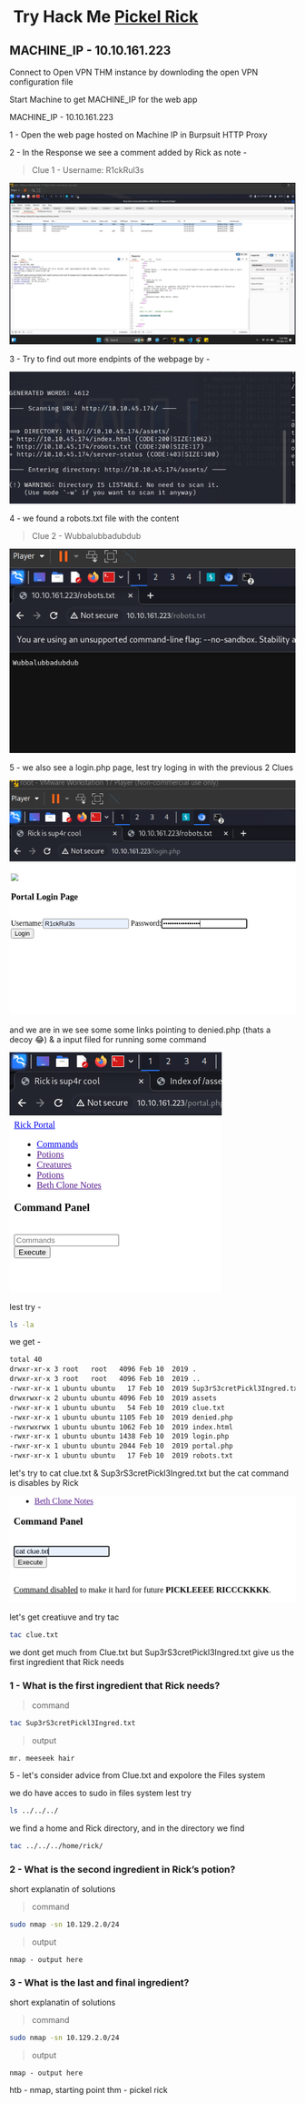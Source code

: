 

<h1 align="left"><img src="" width="50px">
    <strong>
        Try Hack Me
            <a href="">
                Pickel Rick
            </a>
    </strong>
</h1>


<h2 align="left">
    <strong>
        MACHINE_IP - 10.10.161.223
    </strong>
</h2>


Connect to Open VPN THM instance by downloding the open VPN configuration file

Start Machine to get MACHINE_IP for the web app

MACHINE_IP - 10.10.161.223


1 - Open the web page hosted on Machine IP in Burpsuit HTTP Proxy

2 - In the Response we see a comment added by Rick as note - 

> Clue 1 - Username: R1ckRul3s

![alt text](../statics/image-1.png)

3 - Try to find out more endpints of the webpage by - 

![alt text](../statics/image-6.png)


4 - we found a robots.txt file with the content 
> Clue 2 - Wubbalubbadubdub

![alt text](../statics/image-2.png)

5 - we also see a login.php page, lest try loging in with the previous 2 Clues

![alt text](../statics/image-3.png)

and we are in we see some some links pointing to denied.php (thats a decoy 😂) & a input filed for running some command 

![alt text](../statics/image-4.png)

lest try -
```bash
ls -la
```
we get -

```bash
total 40
drwxr-xr-x 3 root   root   4096 Feb 10  2019 .
drwxr-xr-x 3 root   root   4096 Feb 10  2019 ..
-rwxr-xr-x 1 ubuntu ubuntu   17 Feb 10  2019 Sup3rS3cretPickl3Ingred.txt
drwxrwxr-x 2 ubuntu ubuntu 4096 Feb 10  2019 assets
-rwxr-xr-x 1 ubuntu ubuntu   54 Feb 10  2019 clue.txt
-rwxr-xr-x 1 ubuntu ubuntu 1105 Feb 10  2019 denied.php
-rwxrwxrwx 1 ubuntu ubuntu 1062 Feb 10  2019 index.html
-rwxr-xr-x 1 ubuntu ubuntu 1438 Feb 10  2019 login.php
-rwxr-xr-x 1 ubuntu ubuntu 2044 Feb 10  2019 portal.php
-rwxr-xr-x 1 ubuntu ubuntu   17 Feb 10  2019 robots.txt

```

let's try to cat clue.txt & Sup3rS3cretPickl3Ingred.txt but the cat command is disables by Rick 

![alt text](../statics/image-5.png)

let's get creatiuve and try tac 

```bash
tac clue.txt
```
we dont get much from Clue.txt but Sup3rS3cretPickl3Ingred.txt give us the first ingredient that Rick needs

<h3 align="left">
    <strong>
        1 - What is the first ingredient that Rick needs?
    </strong>
</h3>

> command
```bash
tac Sup3rS3cretPickl3Ingred.txt
```
> output
```
mr. meeseek hair
```


5 - let's consider advice from Clue.txt and expolore the Files system

we do have acces to sudo in files system lest try
```bash
ls ../../../
```
we find a home and Rick directory, and in the directory we find 

```bash 
tac ../../../home/rick/

```



<h3 align="left">
    <strong>
        2 - What is the second ingredient in Rick’s potion?
    </strong>
</h3>


short explanatin of solutions

> command
```bash
sudo nmap -sn 10.129.2.0/24
```
> output
```
nmap - output here
```


<h3 align="left">
    <strong>
        3 - What is the last and final ingredient?
    </strong>
</h3>


short explanatin of solutions

> command
```bash
sudo nmap -sn 10.129.2.0/24
```
> output
```
nmap - output here
```



htb - nmap, starting point
thm - pickel rick

